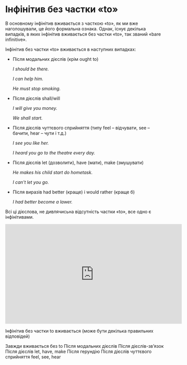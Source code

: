 # Інфінітив без частки «to»

<p>В основному інфінітив вживається з часткою «to», як ми вже наголошували, це його формальна ознака. Однак, існує декілька випадків, в яких інфінітив вживається без частки «to», так званий «bare infinitive».</p>

<p>Інфінітив без частки «to» вживається в наступних випадках:</p>

<ul>
<li><span class="p1">Після модальних дієслів</span> (крім ought to)</li>
<p><i>I should be there.</i></p>
<p><i>I can help him.</i></p>
<p><i>He must stop smoking.</i></p>
<li>Після дієслів shall/will</li>
<p><i>I will give you money.</i></p>
<p><i>We shall start.</i></p>
<li><span class="p1">Після дієслів чуттєвого сприйняття</span> (типу feel – відчувати, see – бачити, hear – чути і т.д.)</li>
<p><i>I see you like her.</i></p>
<p><i>I heard you go to the theаtre every day.</i></p>
<li><span class="p1">Після дієслів let (дозволити), have (мати), make (змушувати)</span></li>
<p><i>He makes his child start do hometask.</i></p>
<p><i>I can't let you go.</i></p>
<li><span class="p1">Після виразів had better (краще) і would rather (краще б)</span></li>
<p><i>I had better become a lawer.</i></p>
</ul>

<p>Всі ці дієслова, не дивлячисьна відсутність частки «to», все одно є інфінітивами.</p>

<div class="fluidMedia">
<iframe align="center" width="560" height="315" src="https://www.youtube.com/embed/rvbeB2u_Qhw" frameborder="0" allowfullscreen></iframe>
</div>
<div class="popup">
</div>

<quiz correctLabel="correct" incorrectLabel="incorrect" checkLabel="check">
    <question multiple>
        <p>Інфінітив без частки to вживається (може бути декілька правильних відповідей)</p>
        <answer>Завжди вживається без to</answer>
        <answer correct>Після модальних дієслів</answer>
        <answer>Після дієслів-зв’язок</answer>
        <answer correct>Після дієслів let, have, make</answer>
        <answer>Після герундію</answer>
        <answer correct>Після дієслів чуттєвого сприйняття feel, see, hear</answer>
    </question>
</quiz>

